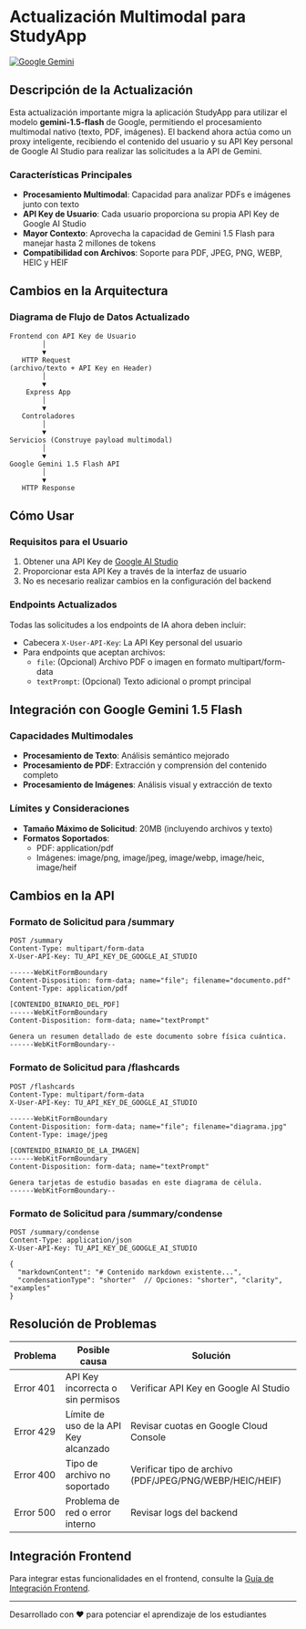 # Actualización Multimodal para StudyApp

[![Google Gemini](https://img.shields.io/badge/AI-Gemini%201.5%20Flash-blue)](https://ai.google.dev/models/gemini)

## Descripción de la Actualización

Esta actualización importante migra la aplicación StudyApp para utilizar el modelo **gemini-1.5-flash** de Google, permitiendo el procesamiento multimodal nativo (texto, PDF, imágenes). El backend ahora actúa como un proxy inteligente, recibiendo el contenido del usuario y su API Key personal de Google AI Studio para realizar las solicitudes a la API de Gemini.

### Características Principales

- **Procesamiento Multimodal**: Capacidad para analizar PDFs e imágenes junto con texto
- **API Key de Usuario**: Cada usuario proporciona su propia API Key de Google AI Studio
- **Mayor Contexto**: Aprovecha la capacidad de Gemini 1.5 Flash para manejar hasta 2 millones de tokens
- **Compatibilidad con Archivos**: Soporte para PDF, JPEG, PNG, WEBP, HEIC y HEIF

## Cambios en la Arquitectura

### Diagrama de Flujo de Datos Actualizado

```
Frontend con API Key de Usuario
        │
        ▼
   HTTP Request 
(archivo/texto + API Key en Header)
        │
        ▼
    Express App
        │
        ▼
   Controladores
        │
        ▼
Servicios (Construye payload multimodal)
        │
        ▼
Google Gemini 1.5 Flash API
        │
        ▼
   HTTP Response
```

## Cómo Usar

### Requisitos para el Usuario

1. Obtener una API Key de [Google AI Studio](https://aistudio.google.com/)
2. Proporcionar esta API Key a través de la interfaz de usuario
3. No es necesario realizar cambios en la configuración del backend

### Endpoints Actualizados

Todas las solicitudes a los endpoints de IA ahora deben incluir:

- Cabecera `X-User-API-Key`: La API Key personal del usuario
- Para endpoints que aceptan archivos:
  - `file`: (Opcional) Archivo PDF o imagen en formato multipart/form-data
  - `textPrompt`: (Opcional) Texto adicional o prompt principal

## Integración con Google Gemini 1.5 Flash

### Capacidades Multimodales

- **Procesamiento de Texto**: Análisis semántico mejorado
- **Procesamiento de PDF**: Extracción y comprensión del contenido completo
- **Procesamiento de Imágenes**: Análisis visual y extracción de texto

### Límites y Consideraciones

- **Tamaño Máximo de Solicitud**: 20MB (incluyendo archivos y texto)
- **Formatos Soportados**:
  - PDF: application/pdf
  - Imágenes: image/png, image/jpeg, image/webp, image/heic, image/heif

## Cambios en la API

### Formato de Solicitud para /summary

```http
POST /summary
Content-Type: multipart/form-data
X-User-API-Key: TU_API_KEY_DE_GOOGLE_AI_STUDIO

------WebKitFormBoundary
Content-Disposition: form-data; name="file"; filename="documento.pdf"
Content-Type: application/pdf

[CONTENIDO_BINARIO_DEL_PDF]
------WebKitFormBoundary
Content-Disposition: form-data; name="textPrompt"

Genera un resumen detallado de este documento sobre física cuántica.
------WebKitFormBoundary--
```

### Formato de Solicitud para /flashcards

```http
POST /flashcards
Content-Type: multipart/form-data
X-User-API-Key: TU_API_KEY_DE_GOOGLE_AI_STUDIO

------WebKitFormBoundary
Content-Disposition: form-data; name="file"; filename="diagrama.jpg"
Content-Type: image/jpeg

[CONTENIDO_BINARIO_DE_LA_IMAGEN]
------WebKitFormBoundary
Content-Disposition: form-data; name="textPrompt"

Genera tarjetas de estudio basadas en este diagrama de célula.
------WebKitFormBoundary--
```

### Formato de Solicitud para /summary/condense

```http
POST /summary/condense
Content-Type: application/json
X-User-API-Key: TU_API_KEY_DE_GOOGLE_AI_STUDIO

{
  "markdownContent": "# Contenido markdown existente...",
  "condensationType": "shorter"  // Opciones: "shorter", "clarity", "examples"
}
```

## Resolución de Problemas

| Problema | Posible causa | Solución |
|----------|---------------|----------|
| Error 401 | API Key incorrecta o sin permisos | Verificar API Key en Google AI Studio |
| Error 429 | Límite de uso de la API Key alcanzado | Revisar cuotas en Google Cloud Console |
| Error 400 | Tipo de archivo no soportado | Verificar tipo de archivo (PDF/JPEG/PNG/WEBP/HEIC/HEIF) |
| Error 500 | Problema de red o error interno | Revisar logs del backend |

## Integración Frontend

Para integrar estas funcionalidades en el frontend, consulte la [Guía de Integración Frontend](./FRONTEND_INTEGRATION.md).

---

Desarrollado con ❤️ para potenciar el aprendizaje de los estudiantes

